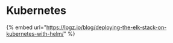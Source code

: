 # Kubernetes

{% embed url="https://logz.io/blog/deploying-the-elk-stack-on-kubernetes-with-helm/" %}



